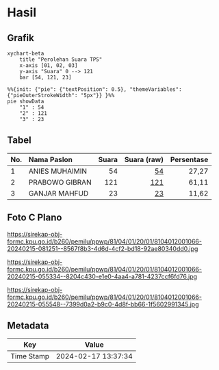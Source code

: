 # Hasil

## Grafik

```mermaid
xychart-beta
    title "Perolehan Suara TPS"
    x-axis [01, 02, 03]
    y-axis "Suara" 0 --> 121
    bar [54, 121, 23]
```

```mermaid
%%{init: {"pie": {"textPosition": 0.5}, "themeVariables": {"pieOuterStrokeWidth": "5px"}} }%%
pie showData
    "1" : 54
    "2" : 121
    "3" : 23
```

## Tabel

| No. | Nama Paslon    | Suara | Suara (raw) | Persentase |
|:--- |:-------------- | -----:| -----------:| ----------:|
| 1   | ANIES MUHAIMIN | 54    | [54][p-1]   | 27,27      |
| 2   | PRABOWO GIBRAN | 121   | [121][p-2]  | 61,11      |
| 3   | GANJAR MAHFUD  | 23    | [23][p-3]   | 11,62      |


[p-1]: https://github.com/gigit-pemilu/pemilu-2024-81-maluku/blob/main/pilpres/hitung-suara/sub/81-maluku/sub/04-buru/sub/01-namlea/sub/2001-namlea/sub/066-tps/sub/paslon-1.txt
[p-2]: https://github.com/gigit-pemilu/pemilu-2024-81-maluku/blob/main/pilpres/hitung-suara/sub/81-maluku/sub/04-buru/sub/01-namlea/sub/2001-namlea/sub/066-tps/sub/paslon-2.txt
[p-3]: https://github.com/gigit-pemilu/pemilu-2024-81-maluku/blob/main/pilpres/hitung-suara/sub/81-maluku/sub/04-buru/sub/01-namlea/sub/2001-namlea/sub/066-tps/sub/paslon-3.txt

## Foto C Plano

https://sirekap-obj-formc.kpu.go.id/b260/pemilu/ppwp/81/04/01/20/01/8104012001066-20240215-081251--8567f8b3-4d6d-4cf2-bd18-92ae80340dd0.jpg

https://sirekap-obj-formc.kpu.go.id/b260/pemilu/ppwp/81/04/01/20/01/8104012001066-20240215-055334--8204c430-e1e0-4aa4-a781-4237ccf6fd76.jpg

https://sirekap-obj-formc.kpu.go.id/b260/pemilu/ppwp/81/04/01/20/01/8104012001066-20240215-055548--7399d0a2-b9c0-4d8f-bb66-1f5602991345.jpg


## Metadata

| Key        | Value               |
| ---------- | ------------------- |
| Time Stamp | 2024-02-17 13:37:34 |



